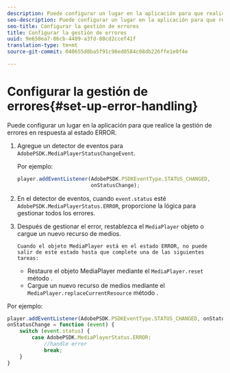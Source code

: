 ```yaml
---
description: Puede configurar un lugar en la aplicación para que realice la gestión de errores en respuesta al estado ERROR.
seo-description: Puede configurar un lugar en la aplicación para que realice la gestión de errores en respuesta al estado ERROR.
seo-title: Configurar la gestión de errores
title: Configurar la gestión de errores
uuid: 9e650ea7-86cb-4489-a3fd-80cd2ccef41f
translation-type: tm+mt
source-git-commit: 040655d8ba5f91c98ed0584c08db226ffe1e0f4e

---
```



# Configurar la gestión de errores{#set-up-error-handling}

Puede configurar un lugar en la aplicación para que realice la gestión de errores en respuesta al estado ERROR.

1. Agregue un detector de eventos para `AdobePSDK.MediaPlayerStatusChangeEvent`.

   Por ejemplo:

   ```js
   player.addEventListener(AdobePSDK.PSDKEventType.STATUS_CHANGED, 
                           onStatusChange);
   ```

1. En el detector de eventos, cuando `event.status` esté `AdobePSDK.MediaPlayerStatus.ERROR`, proporcione la lógica para gestionar todos los errores.
1. Después de gestionar el error, restablezca el `MediaPlayer` objeto o cargue un nuevo recurso de medios.

       Cuando el objeto MediaPlayer está en el estado ERROR, no puede salir de este estado hasta que complete una de las siguientes tareas:
   
   * Restaure el objeto MediaPlayer mediante el `MediaPlayer.reset` método .
   * Cargue un nuevo recurso de medios mediante el `MediaPlayer.replaceCurrentResource` método .

<!--<a id="example_342CA5A8CD7C45BD88233C5BDBB17220"></a>-->

Por ejemplo:

```js
player.addEventListener(AdobePSDK.PSDKEventType.STATUS_CHANGED, onStatusChange); 
onStatusChange = function (event) { 
    switch (event.status) { 
        case AdobePSDK.MediaPlayerStatus.ERROR: 
            //handle error 
            break; 
    } 
} 
```

